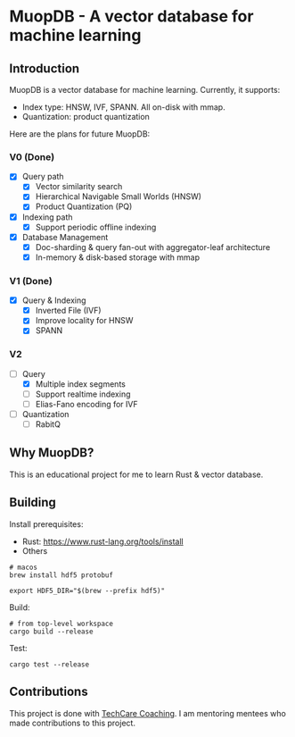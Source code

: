 # MuopDB - A vector database for machine learning

## Introduction

MuopDB is a vector database for machine learning. Currently, it supports:
* Index type: HNSW, IVF, SPANN. All on-disk with mmap.
* Quantization: product quantization

Here are the plans for future MuopDB:
### V0 (Done)
- [x] Query path
  - [x] Vector similarity search
  - [x] Hierarchical Navigable Small Worlds (HNSW)
  - [x] Product Quantization (PQ)
- [x] Indexing path
  - [x] Support periodic offline indexing
- [x] Database Management
  - [x] Doc-sharding & query fan-out with aggregator-leaf architecture
  - [x] In-memory & disk-based storage with mmap
### V1 (Done)
- [x] Query & Indexing
  - [x] Inverted File (IVF)
  - [x] Improve locality for HNSW
  - [x] SPANN
### V2
- [ ] Query
  - [x] Multiple index segments
  - [ ] Support realtime indexing
  - [ ] Elias-Fano encoding for IVF
- [ ] Quantization
  - [ ] RabitQ

## Why MuopDB?
This is an educational project for me to learn Rust & vector database.

## Building

Install prerequisites:
* Rust: https://www.rust-lang.org/tools/install
* Others
```
# macos
brew install hdf5 protobuf

export HDF5_DIR="$(brew --prefix hdf5)"
```

Build:
```
# from top-level workspace
cargo build --release
```

Test:
```
cargo test --release
```

## Contributions
This project is done with [TechCare Coaching](https://techcarecoaching.com/). I am mentoring mentees who made contributions to this project.
